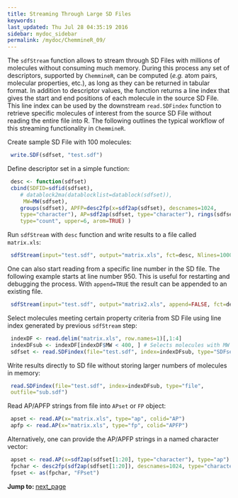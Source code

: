 ```yaml
---
title: Streaming Through Large SD Files
keywords: 
last_updated: Thu Jul 28 04:35:19 2016
sidebar: mydoc_sidebar
permalink: /mydoc/ChemmineR_09/
---
```


The `sdfStream` function allows to stream through SD
Files with millions of molecules without consuming much memory. During
this process any set of descriptors, supported by
`ChemmineR`, can be computed (*e.g.* atom pairs,
molecular properties, etc.), as long as they can be returned in tabular
format. In addition to descriptor values, the function returns a line
index that gives the start and end positions of each molecule in the
source SD File. This line index can be used by the downstream
`read.SDFindex` function to retrieve specific molecules
of interest from the source SD File without reading the entire file into
R. The following outlines the typical workflow of this streaming
functionality in `ChemmineR`.  

Create sample SD File with 100 molecules: 

```r
 write.SDF(sdfset, "test.sdf") 
```


Define descriptor set in a simple function: 

```r
 desc <- function(sdfset) 
 cbind(SDFID=sdfid(sdfset), 
	# datablock2ma(datablocklist=datablock(sdfset)), 
	 MW=MW(sdfset),
	groups(sdfset), APFP=desc2fp(x=sdf2ap(sdfset), descnames=1024,
	type="character"), AP=sdf2ap(sdfset, type="character"), rings(sdfset,
	type="count", upper=6, arom=TRUE) )  
```


Run `sdfStream` with `desc` function and
write results to a file called `matrix.xls`:


```r
 sdfStream(input="test.sdf", output="matrix.xls", fct=desc, Nlines=1000) # 'Nlines': number of lines to read from input SD File at a time 
```


One can also start reading from a specific line number in the SD file.
The following example starts at line number 950. This is useful for
restarting and debugging the process. With `append=TRUE`
the result can be appended to an existing file. 

```r
 sdfStream(input="test.sdf", output="matrix2.xls", append=FALSE, fct=desc, Nlines=1000, startline=950) 
```


Select molecules meeting certain property criteria from SD File using
line index generated by previous `sdfStream` step:


```r
 indexDF <- read.delim("matrix.xls", row.names=1)[,1:4] 
 indexDFsub <- indexDF[indexDF$MW < 400, ] # Selects molecules with MW < 400 
 sdfset <- read.SDFindex(file="test.sdf", index=indexDFsub, type="SDFset") # Collects results in 'SDFset' container 
```


Write results directly to SD file without storing larger numbers of
molecules in memory: 

```r
 read.SDFindex(file="test.sdf", index=indexDFsub, type="file",
 outfile="sub.sdf") 
```


Read AP/APFP strings from file into `APset` or
`FP` object: 

```r
 apset <- read.AP(x="matrix.xls", type="ap", colid="AP") 
 apfp <- read.AP(x="matrix.xls", type="fp", colid="APFP") 
```


Alternatively, one can provide the AP/APFP strings in a named character
vector: 

```r
 apset <- read.AP(x=sdf2ap(sdfset[1:20], type="character"), type="ap") 
 fpchar <- desc2fp(sdf2ap(sdfset[1:20]), descnames=1024, type="character")
 fpset <- as(fpchar, "FPset") 
```


<div class="tags">
<b>Jump to: </b>
<a href="../../mydoc/ChemmineR_10/" class="btn btn-default navbar-btn cursorNorm" role="button">next_page</a>
</div>
